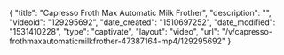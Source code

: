 {
    "title": "Capresso Froth Max Automatic Milk Frother",
    "description": "",
    "videoid": "129295692",
    "date_created": "1510697252",
    "date_modified": "1531410228",
    "type": "captivate",
    "layout": "video",
    "url": "\/v\/capresso-frothmaxautomaticmilkfrother-47387164-mp4\/129295692"
}